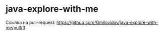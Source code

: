 # java-explore-with-me
Ссылка на pull-request:
https://github.com/Gmilovidov/java-explore-with-me/pull/3
